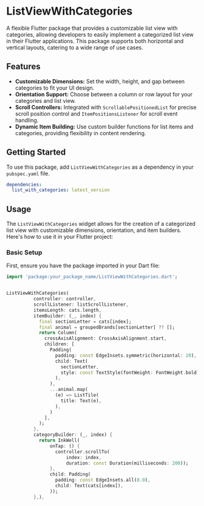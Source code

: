 <!--
This README describes the package. If you publish this package to pub.dev,
this README's contents appear on the landing page for your package.

For information about how to write a good package README, see the guide for
[writing package pages](https://dart.dev/guides/libraries/writing-package-pages).

For general information about developing packages, see the Dart guide for
[creating packages](https://dart.dev/guides/libraries/create-library-packages)
and the Flutter guide for
[developing packages and plugins](https://flutter.dev/developing-packages).
-->

# ListViewWithCategories

A flexible Flutter package that provides a customizable list view with categories, allowing developers to easily implement a categorized list view in their Flutter applications. This package supports both horizontal and vertical layouts, catering to a wide range of use cases.

## Features

- **Customizable Dimensions:** Set the width, height, and gap between categories to fit your UI design.
- **Orientation Support:** Choose between a column or row layout for your categories and list view.
- **Scroll Controllers:** Integrated with `ScrollablePositionedList` for precise scroll position control and `ItemPositionsListener` for scroll event handling.
- **Dynamic Item Building:** Use custom builder functions for list items and categories, providing flexibility in content rendering.

## Getting Started

To use this package, add `ListViewWithCategories` as a dependency in your `pubspec.yaml` file.

```yaml
dependencies:
  list_with_categories: latest_version
  ```

## Usage

The `ListViewWithCategories` widget allows for the creation of a categorized list view with customizable dimensions, orientation, and item builders. Here's how to use it in your Flutter project:

### Basic Setup

First, ensure you have the package imported in your Dart file:

```dart
import 'package:your_package_name/ListViewWithCategories.dart';

```

```dart

ListViewWithCategories(
          controller: controller,
          scrollListener: listScrollListener,
          itemsLength: cats.length,
          itemBuilder: (_, index) {
            final sectionLetter = cats[index];
            final animal = groupedBrands[sectionLetter] ?? [];
            return Column(
              crossAxisAlignment: CrossAxisAlignment.start,
              children: [
                Padding(
                  padding: const EdgeInsets.symmetric(horizontal: 20),
                  child: Text(
                    sectionLetter,
                    style: const TextStyle(fontWeight: FontWeight.bold),
                  ),
                ),
                ...animal.map(
                  (e) => ListTile(
                    title: Text(e),
                  ),
                )
              ],
            );
          },
          categoryBuilder: (_, index) {
            return InkWell(
                onTap: () {
                  controller.scrollTo(
                      index: index,
                      duration: const Duration(milliseconds: 200));
                },
                child: Padding(
                  padding: const EdgeInsets.all(8.0),
                  child: Text(cats[index]),
                ));
          },),
```